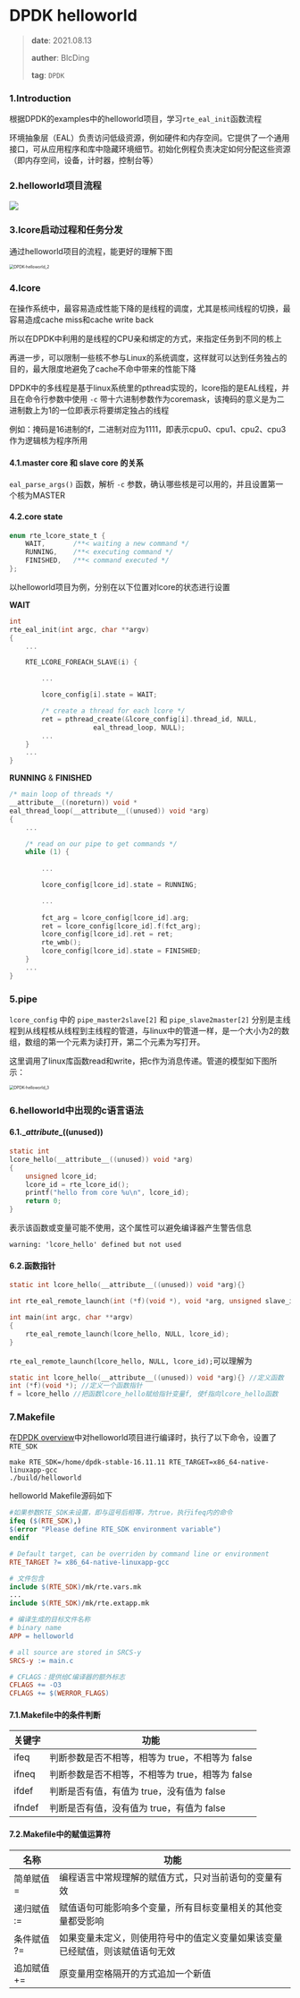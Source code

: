 # DPDK helloworld

> **date**: 2021.08.13
>
> **auther**: BlcDing
>
> **tag**: `DPDK`

### 1.Introduction

根据DPDK的examples中的helloworld项目，学习`rte_eal_init`函数流程

环境抽象层（EAL）负责访问低级资源，例如硬件和内存空间。它提供了一个通用接口，可从应用程序和库中隐藏环境细节。初始化例程负责决定如何分配这些资源（即内存空间，设备，计时器，控制台等）

### 2.helloworld项目流程

![](./img/DPDK-helloworld_1.png)

### 3.lcore启动过程和任务分发

通过helloworld项目的流程，能更好的理解下图

<img src="./img/DPDK-helloworld_2.svg" alt="DPDK-helloworld_2" style="zoom: 50%;" />

### 4.lcore

在操作系统中，最容易造成性能下降的是线程的调度，尤其是核间线程的切换，最容易造成cache miss和cache write back

所以在DPDK中利用的是线程的CPU亲和绑定的方式，来指定任务到不同的核上

再进一步，可以限制一些核不参与Linux的系统调度，这样就可以达到任务独占的目的，最大限度地避免了cache不命中带来的性能下降

DPDK中的多线程是基于linux系统里的pthread实现的，lcore指的是EAL线程，并且在命令行参数中使用 `-c` 带十六进制参数作为coremask，该掩码的意义是为二进制数上为1的一位即表示将要绑定独占的线程

例如：掩码是16进制的f，二进制对应为1111，即表示cpu0、cpu1、cpu2、cpu3作为逻辑核为程序所用

#### 4.1.master core 和 slave core 的关系

`eal_parse_args()` 函数，解析 `-c` 参数，确认哪些核是可以用的，并且设置第一个核为MASTER

#### 4.2.core state

```c
enum rte_lcore_state_t {
	WAIT,       /**< waiting a new command */
	RUNNING,    /**< executing command */
	FINISHED,   /**< command executed */
};
```

以helloworld项目为例，分别在以下位置对lcore的状态进行设置

**WAIT**

```c
int
rte_eal_init(int argc, char **argv)
{
	...

	RTE_LCORE_FOREACH_SLAVE(i) {

		...

		lcore_config[i].state = WAIT;

		/* create a thread for each lcore */
		ret = pthread_create(&lcore_config[i].thread_id, NULL,
				     eal_thread_loop, NULL);
		...
	}
	...
}
```

**RUNNING** & **FINISHED**

```c
/* main loop of threads */
__attribute__((noreturn)) void *
eal_thread_loop(__attribute__((unused)) void *arg)
{
    ...

	/* read on our pipe to get commands */
	while (1) {
		
        ...

		lcore_config[lcore_id].state = RUNNING;

		...
            
		fct_arg = lcore_config[lcore_id].arg;
		ret = lcore_config[lcore_id].f(fct_arg);
		lcore_config[lcore_id].ret = ret;
		rte_wmb();
		lcore_config[lcore_id].state = FINISHED;
	}
	...
}
```

### 5.pipe

`lcore_config` 中的 `pipe_master2slave[2]` 和 `pipe_slave2master[2]` 分别是主线程到从线程核从线程到主线程的管道，与linux中的管道一样，是一个大小为2的数组，数组的第一个元素为读打开，第二个元素为写打开。

这里调用了linux库函数read和write，把c作为消息传递。管道的模型如下图所示：

<img src="./img/DPDK-helloworld_3.png" alt="DPDK-helloworld_3" style="zoom: 50%;" />

### 6.helloworld中出现的c语言语法

#### 6.1.\__attribute__((unused))

```c
static int
lcore_hello(__attribute__((unused)) void *arg)
{
	unsigned lcore_id;
	lcore_id = rte_lcore_id();
	printf("hello from core %u\n", lcore_id);
	return 0;
}
```

表示该函数或变量可能不使用，这个属性可以避免编译器产生警告信息

```
warning: 'lcore_hello' defined but not used
```

#### 6.2.函数指针

```c
static int lcore_hello(__attribute__((unused)) void *arg){}

int rte_eal_remote_launch(int (*f)(void *), void *arg, unsigned slave_id){}

int main(int argc, char **argv)
{
	rte_eal_remote_launch(lcore_hello, NULL, lcore_id);
}
```

`rte_eal_remote_launch(lcore_hello, NULL, lcore_id);`可以理解为

```c 
static int lcore_hello(__attribute__((unused)) void *arg){} //定义函数
int (*f)(void *); //定义一个函数指针
f = lcore_hello //把函数lcore_hello赋给指针变量f, 使f指向lcore_hello函数
```

### 7.Makefile

在[DPDK overview](./DPDK-overview.md)中对helloworld项目进行编译时，执行了以下命令，设置了`RTE_SDK`

```
make RTE_SDK=/home/dpdk-stable-16.11.11 RTE_TARGET=x86_64-native-linuxapp-gcc
./build/helloworld
```

helloworld Makefile源码如下

```makefile
#如果参数RTE_SDK未设置，即与逗号后相等，为true，执行ifeq内的命令
ifeq ($(RTE_SDK),)
$(error "Please define RTE_SDK environment variable")
endif
```

```makefile
# Default target, can be overriden by command line or environment
RTE_TARGET ?= x86_64-native-linuxapp-gcc
```

```makefile
# 文件包含
include $(RTE_SDK)/mk/rte.vars.mk
...
include $(RTE_SDK)/mk/rte.extapp.mk
```

```makefile
# 编译生成的目标文件名称
# binary name
APP = helloworld
```

```makefile
# all source are stored in SRCS-y
SRCS-y := main.c
```

```makefile
# CFLAGS：提供给C编译器的额外标志
CFLAGS += -O3
CFLAGS += $(WERROR_FLAGS)
```

#### 7.1.Makefile中的条件判断

| 关键字 | 功能                                            |
| ------ | ----------------------------------------------- |
| ifeq   | 判断参数是否不相等，相等为 true，不相等为 false |
| ifneq  | 判断参数是否不相等，不相等为 true，相等为 false |
| ifdef  | 判断是否有值，有值为 true，没有值为 false       |
| ifndef | 判断是否有值，没有值为 true，有值为 false       |

#### 7.2.Makefile中的赋值运算符

| 名称        | 功能                                                         |
| ----------- | ------------------------------------------------------------ |
| 简单赋值 =  | 编程语言中常规理解的赋值方式，只对当前语句的变量有效         |
| 递归赋值 := | 赋值语句可能影响多个变量，所有目标变量相关的其他变量都受影响 |
| 条件赋值 ?= | 如果变量未定义，则使用符号中的值定义变量如果该变量已经赋值，则该赋值语句无效 |
| 追加赋值 += | 原变量用空格隔开的方式追加一个新值                           |

